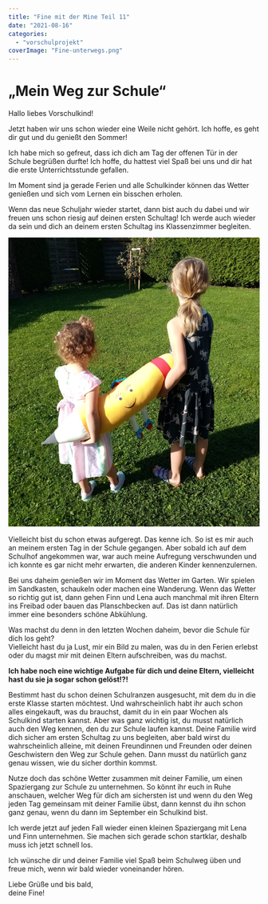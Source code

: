 ```yaml
---
title: "Fine mit der Mine Teil 11"
date: "2021-08-16"
categories: 
  - "vorschulprojekt"
coverImage: "Fine-unterwegs.png"
---
```


# „Mein Weg zur Schule“

Hallo liebes Vorschulkind!

Jetzt haben wir uns schon wieder eine Weile nicht gehört. Ich hoffe, es geht dir gut und du genießt den Sommer!

Ich habe mich so gefreut, dass ich dich am Tag der offenen Tür in der Schule begrüßen durfte! Ich hoffe, du hattest viel Spaß bei uns und dir hat die erste Unterrichtsstunde gefallen.

Im Moment sind ja gerade Ferien und alle Schulkinder können das Wetter genießen und sich vom Lernen ein bisschen erholen.

Wenn das neue Schuljahr wieder startet, dann bist auch du dabei und wir freuen uns schon riesig auf deinen ersten Schultag! Ich werde auch wieder da sein und dich an deinem ersten Schultag ins Klassenzimmer begleiten.

![](images/Fine-unterwegs.png)

Vielleicht bist du schon etwas aufgeregt. Das kenne ich. So ist es mir auch an meinem ersten Tag in der Schule gegangen. Aber sobald ich auf dem Schulhof angekommen war, war auch meine Aufregung verschwunden und ich konnte es gar nicht mehr erwarten, die anderen Kinder kennenzulernen.

Bei uns daheim genießen wir im Moment das Wetter im Garten. Wir spielen im Sandkasten, schaukeln oder machen eine Wanderung. Wenn das Wetter so richtig gut ist, dann gehen Finn und Lena auch manchmal mit ihren Eltern ins Freibad oder bauen das Planschbecken auf. Das ist dann natürlich immer eine besonders schöne Abkühlung.

Was machst du denn in den letzten Wochen daheim, bevor die Schule für dich los geht?  
Vielleicht hast du ja Lust, mir ein Bild zu malen, was du in den Ferien erlebst oder du magst mir mit deinen Eltern aufschreiben, was du machst.

**Ich habe noch eine wichtige Aufgabe für dich und deine Eltern, vielleicht hast du sie ja sogar schon gelöst!?!**

Bestimmt hast du schon deinen Schulranzen ausgesucht, mit dem du in die erste Klasse starten möchtest. Und wahrscheinlich habt ihr auch schon alles eingekauft, was du brauchst, damit du in ein paar Wochen als Schulkind starten kannst. Aber was ganz wichtig ist, du musst natürlich auch den Weg kennen, den du zur Schule laufen kannst. Deine Familie wird dich sicher am ersten Schultag zu uns begleiten, aber bald wirst du wahrscheinlich alleine, mit deinen Freundinnen und Freunden oder deinen Geschwistern den Weg zur Schule gehen. Dann musst du natürlich ganz genau wissen, wie du sicher dorthin kommst.

Nutze doch das schöne Wetter zusammen mit deiner Familie, um einen Spaziergang zur Schule zu unternehmen. So könnt ihr euch in Ruhe anschauen, welcher Weg für dich am sichersten ist und wenn du den Weg jeden Tag gemeinsam mit deiner Familie übst, dann kennst du ihn schon ganz genau, wenn du dann im September ein Schulkind bist.

Ich werde jetzt auf jeden Fall wieder einen kleinen Spaziergang mit Lena und Finn unternehmen. Sie machen sich gerade schon startklar, deshalb muss ich jetzt schnell los.

Ich wünsche dir und deiner Familie viel Spaß beim Schulweg üben und freue mich, wenn wir bald wieder voneinander hören.

Liebe Grüße und bis bald,  
deine Fine!
